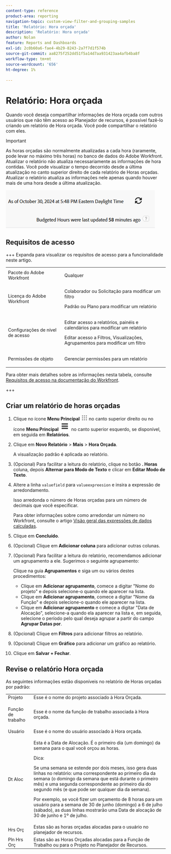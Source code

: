 ```yaml
---
content-type: reference
product-area: reporting
navigation-topic: custom-view-filter-and-grouping-samples
title: 'Relatório: Hora orçada'
description: 'Relatório: Hora orçada'
author: Nolan
feature: Reports and Dashboards
exl-id: 2c0b60a6-fae4-4b29-8243-2a7f7d1f574b
source-git-commit: aa8275f252dd51f5a14d7aa931423aa4afb4ba8f
workflow-type: tm+mt
source-wordcount: '656'
ht-degree: 1%

---
```


# Relatório: Hora orçada

<!--Audited: 10/2024-->

<!--
<p data-mc-conditions="QuicksilverOrClassic.Draft mode">(NOTE: From&nbsp;Alina: This is my article, but since it's about building a report, it is in the Reporting section. Please don't remove it -it's linked to Resource Management and it is super important.) </p>
-->

Quando você deseja compartilhar informações de Hora orçada com outros usuários que não têm acesso ao Planejador de recursos, é possível fazê-lo criando um relatório de Hora orçada. Você pode compartilhar o relatório com eles.

>[!IMPORTANT]
>
>As horas orçadas são normalmente atualizadas a cada hora (raramente, pode levar no máximo três horas) no banco de dados do Adobe Workfront. Atualizar o relatório não atualiza necessariamente as informações de hora contidas. Você pode visualizar o tempo decorrido desde a última atualização no canto superior direito de cada relatório de Horas orçadas. Atualizar o relatório atualiza as informações nele apenas quando houver mais de uma hora desde a última atualização.
>
>![Aviso de sincronização de tempo do relatório de horas orçado](assets/budgeted-hour-report-time-sync-warning-350x74.png)

## Requisitos de acesso

+++ Expanda para visualizar os requisitos de acesso para a funcionalidade neste artigo. 

<table style="table-layout:auto"> 
 <col> 
 <col> 
 <tbody> 
  <tr> 
   <td role="rowheader">Pacote do Adobe Workfront</td> 
   <td> <p>Qualquer</p> </td> 
  </tr> 
  <tr> 
   <td role="rowheader">Licença do Adobe Workfront</td> 
   <td> 
   <p>Colaborador ou Solicitação para modificar um filtro </p>
   <p>Padrão ou Plano para modificar um relatório</p>
  </tr> 
  <tr> 
   <td role="rowheader">Configurações de nível de acesso</td> 
   <td> <p>Editar acesso a relatórios, painéis e calendários para modificar um relatório</p> <p>Editar acesso a Filtros, Visualizações, Agrupamentos para modificar um filtro</p> </td> 
  </tr> 
  <tr> 
   <td role="rowheader">Permissões de objeto</td> 
   <td> <p>Gerenciar permissões para um relatório</p>  </td> 
  </tr> 
 </tbody> 
</table>

Para obter mais detalhes sobre as informações nesta tabela, consulte [Requisitos de acesso na documentação do Workfront](/help/quicksilver/administration-and-setup/add-users/access-levels-and-object-permissions/access-level-requirements-in-documentation.md).

+++

## Criar um relatório de horas orçadas

1. Clique no ícone **Menu Principal** ![Ícone do Menu Principal](assets/main-menu-icon.png) no canto superior direito ou no ícone **Menu Principal** ![Linhas do Menu Principal](assets/lines-main-menu.png) no canto superior esquerdo, se disponível, em seguida em **Relatórios**.

1. Clique em **Novo Relatório** > **Mais** > **Hora Orçada**.

   A visualização padrão é aplicada ao relatório.

1. (Opcional) Para facilitar a leitura do relatório, clique no botão **. Horas** coluna, depois **Alternar para Modo de Texto** e clicar em **Editar Modo de Texto**.
1. Altere a linha `valuefield` para `valueexpreesion` e insira a expressão de arredondamento.

   Isso arredonda o número de Horas orçadas para um número de decimais que você especificar.

   Para obter informações sobre como arredondar um número no Workfront, consulte o artigo [Visão geral das expressões de dados calculadas](../../../reports-and-dashboards/reports/calc-cstm-data-reports/calculated-data-expressions.md).

1. Clique em **Concluído**.
1. (Opcional) Clique em **Adicionar coluna** para adicionar outras colunas.
1. (Opcional) Para facilitar a leitura do relatório, recomendamos adicionar um agrupamento a ele. Sugerimos o seguinte agrupamento:

   Clique na guia **Agrupamentos** e siga um ou vários destes procedimentos:

   * Clique em **Adicionar agrupamento**, comece a digitar &quot;Nome do projeto&quot; e depois selecione-o quando ele aparecer na lista.
   * Clique em **Adicionar agrupamento**, comece a digitar &quot;Nome da Função&quot; e depois selecione-o quando ele aparecer na lista.
   * Clique em **Adicionar agrupamento** e comece a digitar &quot;Data de Alocação&quot;, selecione-a quando ela aparecer na lista e, em seguida, selecione o período pelo qual deseja agrupar a partir do campo **Agrupar Datas por**.

1. (Opcional) Clique em **Filtros** para adicionar filtros ao relatório.
1. (Opcional) Clique em **Gráfico** para adicionar um gráfico ao relatório.
1. Clique em **Salvar + Fechar**.

## Revise o relatório Hora orçada

As seguintes informações estão disponíveis no relatório de Horas orçadas por padrão:

<table style="table-layout:auto"> 
 <col> 
 <col> 
 <tbody> 
  <tr> 
   <td role="rowheader">Projeto </td> 
   <td>Esse é o nome do projeto associado à Hora Orçada.</td> 
  </tr> 
  <tr> 
   <td role="rowheader"> <p>Função de trabalho</p> </td> 
   <td>Esse é o nome da função de trabalho associada à Hora orçada. </td> 
  </tr> 
  <tr> 
   <td role="rowheader">Usuário</td> 
   <td>Esse é o nome do usuário associado à Hora orçada.</td> 
  </tr> 
  <tr> 
   <td role="rowheader">Dt Aloc</td> 
   <td> <p>Esta é a Data de Alocação. É o primeiro dia (um domingo) da semana para o qual você orçou as horas.</p> <p>Dica:  <p>Se uma semana se estende por dois meses, isso gera duas linhas no relatório: uma correspondente ao primeiro dia da semana (o domingo da semana que está durante o primeiro mês) e uma segunda correspondente ao primeiro dia do segundo mês (e que pode ser qualquer dia da semana).</p> <p>Por exemplo, se você fizer um orçamento de 8 horas para um usuário para a semana de 30 de junho (domingo) a 6 de julho (sábado), as duas linhas mostrarão uma Data de alocação de 30 de junho e 1º de julho.</p> </p> </td> 
  </tr> 
  <tr> 
   <td role="rowheader">Hrs Orç</td> 
   <td>Estas são as horas orçadas alocadas para o usuário no planejador de recursos.</td> 
  </tr> 
  <tr> 
   <td role="rowheader">Pln Hrs Orç</td> 
   <td>Estas são as Horas Orçadas alocadas para a Função de Trabalho ou para o Projeto no Planejador de Recursos.</td> 
  </tr> 
 </tbody> 
</table>
